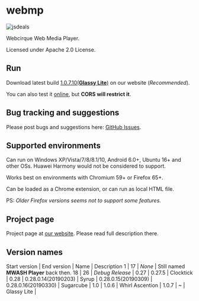 # webmp

![jsdeals](https://github.com/webcirque/webmp/workflows/jsdeals/badge.svg)

Webcirque Web Media Player.

Licensed under Apache 2.0 License.

## Run

Download latest build [1.0.7.10(**Glassy Lite**)](https://webcirque.github.io/pwcq-pages/projects/webmp/builds/1.0.7.10.zip) on our website (_Recommended_).

You can also test it [online](https://webcirque.github.io/webmp), but **CORS will restrict it**.

## Bug tracking and suggestions

Please post bugs and suggestions here: [GitHub Issues](https://github.com/webcirque/webmp/issues).

## Supported environments

Can run on Windows XP/Vista/7/8/8.1/10, Android 6.0+, Ubuntu 16+ and other OSs. Huawei Harmony would not be considered to support.

Works best on environments with Chromium 59+ or Firefox 65+.

Can be loaded as a Chrome extension, or can run as local HTML file.

PS: _Older Firefox versions seems not to support some features._

## Project page

Project page at [our website](https://webcirque.github.io/pwcq-pages/project/webmp). Please read full description there.

<!--Get FLV [https://api.bilibili.com/x/player/playurl?avid=58451592&cid=101951691&qn=64&type=&otype=json]-->

## Version names
Start version | End version | Name | Description
1 | 17 | *None* | Still named **MWASH Player** back then.
18 | 26 | *Debug Release* | 
0.27 | 0.27.5 | Clocktick | 
0.28 | 0.28.0.14(20190203) | Syrup | 
0.28.0.15(20190309) | 0.28.0.16(20190330) | Sugarcube | 
1.0 | 1.0.6 | Whirl Ascention | 
1.0.7 | ~ | Glassy Lite | 

